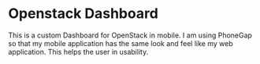 Openstack Dashboard
===============

This is a custom Dashboard for OpenStack in mobile. I am using PhoneGap so that my mobile application has the same look and feel like my web application. This helps the user in usability.

